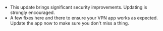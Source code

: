* This update brings significant security improvements. Updating is strongly encouraged.
* A few fixes here and there to ensure your VPN app works as expected. Update the app now to make sure you don't miss a thing.

